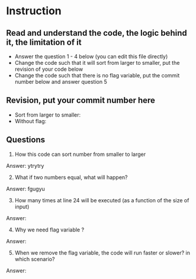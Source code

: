 ﻿# Instruction

## Read and understand the code, the logic behind it, the limitation of it
* Answer the question 1 - 4 below (you can edit this file directly)
* Change the code such that it will sort from larger to smaller, put the revision of your code below
* Change the code such that there is no flag variable, put the commit number below and answer question 5 


## Revision, put your commit number here
* Sort from larger to smaller:
* Without flag:

## Questions
1. How this code can sort number from smaller to larger
 
Answer: ytrytry

2. What if two numbers equal, what will happen? 

Answer: fgugyu

3. How many times at line 24 will be executed (as a function of the size of input) 

Answer: 

4. Why we need flag variable ? 

Answer: 

5. When we remove the flag variable, the code will run faster or slower? in which scenario? 

Answer: